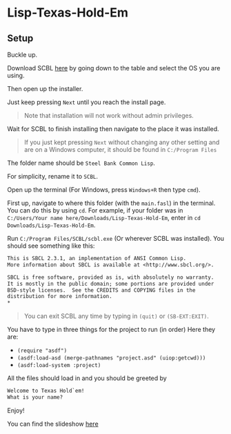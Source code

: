 # Lisp-Texas-Hold-Em

## Setup

Buckle up.

Download SCBL [here](https://www.sbcl.org/platform-table.html) by going down to the table and select the OS you are using.

Then open up the installer.

Just keep pressing `Next` until you reach the install page.

> Note that installation will not work without admin privileges.

Wait for SCBL to finish installing then navigate to the place it was installed.

> If you just kept pressing `Next` without changing any other setting and are on a Windows computer, it should be found in `C:/Program Files`

The folder name should be `Steel Bank Common Lisp`.

For simplicity, rename it to `SCBL`.

Open up the terminal (For Windows, press `Windows+R` then type `cmd`).

First up, navigate to where this folder (with the `main.fasl`) in the terminal.
You can do this by using `cd`.
For example, if your folder was in `C:/Users/Your name here/Downloads/Lisp-Texas-Hold-Em`, enter in `cd Downloads/Lisp-Texas-Hold-Em`.

Run `C:/Program Files/SCBL/scbl.exe` (Or wherever SCBL was installed).
You should see something like this:

``` txt
This is SBCL 2.3.1, an implementation of ANSI Common Lisp.
More information about SBCL is available at <http://www.sbcl.org/>.

SBCL is free software, provided as is, with absolutely no warranty.
It is mostly in the public domain; some portions are provided under
BSD-style licenses.  See the CREDITS and COPYING files in the
distribution for more information.
*
```

> You can exit SCBL any time by typing in `(quit)` or `(SB-EXT:EXIT)`.

You have to type in three things for the project to run (in order)
Here they are:

* `(require "asdf")`
* `(asdf:load-asd (merge-pathnames "project.asd" (uiop:getcwd)))`
* `(asdf:load-system :project)`

All the files should load in and you should be greeted by

``` txt
Welcome to Texas Hold`em!
What is your name?
```

Enjoy!

You can find the slideshow [here](https://docs.google.com/presentation/d/1WFZvA3ZFB5XT3caBjPvCoLKJQjYBE-53nmBkbIYrIoo/edit#slide=id.p)